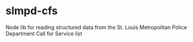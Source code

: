 # slmpd-cfs
Node lib for reading structured data from the St. Louis Metropolitan Police Department Call for Service list
